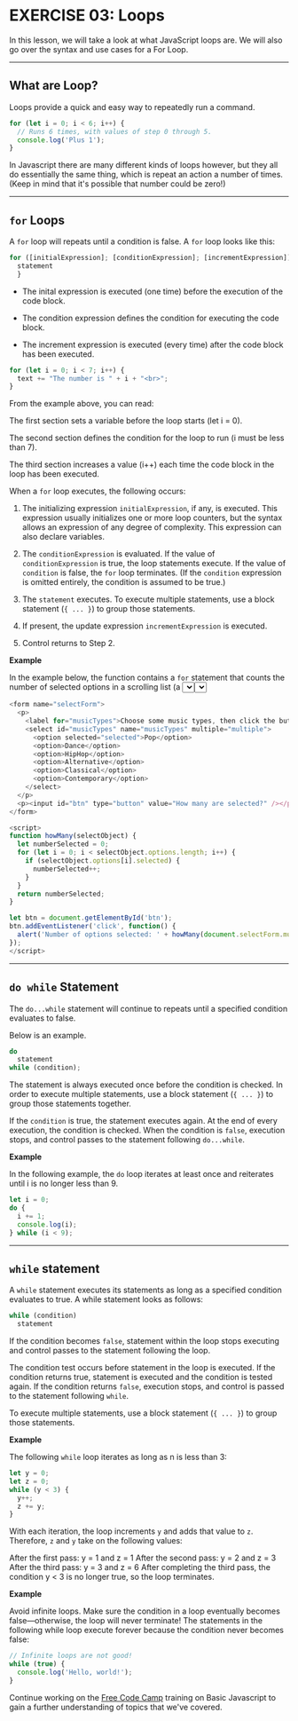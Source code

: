# EXERCISE 03: Loops

In this lesson, we will take a look at what JavaScript loops are. We will also go over the syntax and use cases for a For Loop.

---

## What are Loop?

Loops provide a quick and easy way to repeatedly run a command.

```javascript
for (let i = 0; i < 6; i++) {
  // Runs 6 times, with values of step 0 through 5.
  console.log('Plus 1');
}

```
In Javascript there are many different kinds of loops however, but they all do essentially the same thing, which is repeat an action a number of times. (Keep in mind that it's possible that number could be zero!)

---

## `for` Loops

A `for` loop will repeats until a condition is false. A `for` loop looks like this:

```javascript
for ([initialExpression]; [conditionExpression]; [incrementExpression]) {
  statement
  }
```
- The inital expression is executed (one time) before the execution of the code block.

- The condition expression defines the condition for executing the code block.

- The increment expression is executed (every time) after the code block has been executed.

```javascript
for (let i = 0; i < 7; i++) {
  text += "The number is " + i + "<br>";
}
```
From the example above, you can read:

The first section sets a variable before the loop starts (let i = 0).

The second section defines the condition for the loop to run (i must be less than 7).

The third section increases a value (i++) each time the code block in the loop has been executed.



When a `for` loop executes, the following occurs:

1. The initializing expression `initialExpression`, if any, is executed. This expression usually initializes one or more loop counters, but the syntax allows an expression of any degree of complexity. This expression can also declare variables.

2. The `conditionExpression`  is evaluated. If the value of `conditionExpression` is true, the loop statements execute. If the value of `condition` is false, the `for` loop terminates. (If the `condition` expression is omitted entirely, the condition is assumed to be true.)

3. The `statement` executes. To execute multiple statements, use a block statement (`{ ... }`) to group those statements.

4. If present, the update expression `incrementExpression` is executed.

5. Control returns to Step 2.

**Example**

In the example below, the function contains a `for` statement that counts the number of selected options in a scrolling list (a <select> element that allows multiple selections). The for statement declares the variable i and initializes it to 0. It checks that i is less than the number of options in the <select> element, performs the succeeding if statement, and increments i by 1 after each pass through the loop.


```javascript
<form name="selectForm">
  <p>
    <label for="musicTypes">Choose some music types, then click the button below:</label>
    <select id="musicTypes" name="musicTypes" multiple="multiple">
      <option selected="selected">Pop</option>
      <option>Dance</option>
      <option>HipHop</option>
      <option>Alternative</option>
      <option>Classical</option>
      <option>Contemporary</option>
    </select>
  </p>
  <p><input id="btn" type="button" value="How many are selected?" /></p>
</form>

<script>
function howMany(selectObject) {
  let numberSelected = 0;
  for (let i = 0; i < selectObject.options.length; i++) {
    if (selectObject.options[i].selected) {
      numberSelected++;
    }
  }
  return numberSelected;
}

let btn = document.getElementById('btn');
btn.addEventListener('click', function() {
  alert('Number of options selected: ' + howMany(document.selectForm.musicTypes));
});
</script>

```

---

## `do while` Statement

The `do...while` statement will continue to repeats until a specified condition evaluates to false.

Below is an example.

```js
do
  statement
while (condition);

```

The statement is always executed once before the condition is checked. In order to execute multiple statements, use a block statement (`{ ... }`) to group those statements together.

If the `condition` is true, the statement executes again. At the end of every execution, the condition is checked. When the condition is `false`, execution stops, and control passes to the statement following `do...while`.

**Example**

In the following example, the `do` loop iterates at least once and reiterates until i is no longer less than 9.

```js
let i = 0;
do {
  i += 1;
  console.log(i);
} while (i < 9);
```

---

## `while` statement


A `while` statement executes its statements as long as a specified condition evaluates to true. A while statement looks as follows:

```js
while (condition)
  statement
```
If the condition becomes `false`, statement within the loop stops executing and control passes to the statement following the loop.

The condition test occurs before statement in the loop is executed. If the condition returns true, statement is executed and the condition is tested again. If the condition returns `false`, execution stops, and control is passed to the statement following `while`.

To execute multiple statements, use a block statement (`{ ... }`) to group those statements.

**Example**

The following `while` loop iterates as long as n is less than 3:

```js
let y = 0;
let z = 0;
while (y < 3) {
  y++;
  z += y;
}
```

With each iteration, the loop increments `y` and adds that value to `z`. Therefore, `z` and `y` take on the following values:

After the first pass: y = 1 and z = 1
After the second pass: y = 2 and z = 3
After the third pass: y = 3 and z = 6
After completing the third pass, the condition y < 3 is no longer true, so the loop terminates.

**Example**

Avoid infinite loops. Make sure the condition in a loop eventually becomes false—otherwise, the loop will never terminate! The statements in the following while loop execute forever because the condition never becomes false:

```js
// Infinite loops are not good!
while (true) {
  console.log('Hello, world!');
}
```
Continue working on the [Free Code Camp](https://www.freecodecamp.org/learn/javascript-algorithms-and-data-structures/) training on Basic Javascript to gain a further understanding of topics that we've covered.
